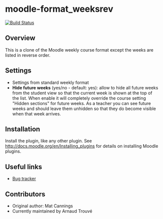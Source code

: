 moodle-format_weeksrev
=====================

[![Build Status](https://travis-ci.org/ak4t0sh/moodle-format_weeksrev.svg?branch=master)](https://travis-ci.org/ak4t0sh/moodle-format_weeksrev)

Overview
--------
This is a clone of the Moodle weekly course format except the weeks are listed in reverse order.

Settings
--------
* Settings from standard weekly format
* __Hide future weeks__ (yes/no - default: yes): allow to hide all future weeks from the student view so that the current week is shown at the top of the list.
When enable it will completely override the course setting "Hidden sections" for future weeks.
As a teacher you can see future weeks and should leave them unhidden so that they do become visible when that week arrives.

Installation
------------
Install the plugin, like any other plugin.
See http://docs.moodle.org/en/Installing_plugins for details on installing Moodle plugins.

Useful links
---------------
* [Bug tracker](https://github.com/ak4t0sh/moodle-format_weeksrev/issues)

Contributors
------------
* Original author: Mat Cannings
* Currently maintained by Arnaud Trouvé